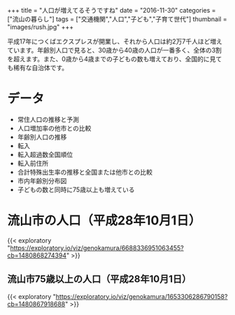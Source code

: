+++
title = "人口が増えてるそうですね"
date = "2016-11-30"
categories = ["流山の暮らし"]
tags = ["交通機関","人口","子ども","子育て世代"]
thumbnail = "images/rush.jpg"
+++

平成17年につくばエクスプレスが開業し、それから人口は約2万7千人ほど増えています。年齢別人口で見ると、30歳から40歳の人口が一番多く、全体の3割を超えます。また、0歳から4歳までの子どもの数も増えており、全国的に見ても稀有な自治体です。

# データ

- 常住人口の推移と予測
- 人口増加率の他市との比較
- 年齢別人口の推移
- 転入
- 転入超過数全国順位
- 転入前住所
- 合計特殊出生率の推移と全国または他市との比較
- 市内年齢別分布図
- 子どもの数と同時に75歳以上も増えている

# 流山市の人口（平成28年10月1日）

{{< exploratory "https://exploratory.io/viz/genokamura/6688336951063455?cb=1480868274394" >}}

## 流山市75歳以上の人口（平成28年10月1日）

{{< exploratory "https://exploratory.io/viz/genokamura/1653306286790158?cb=1480867918688" >}}
